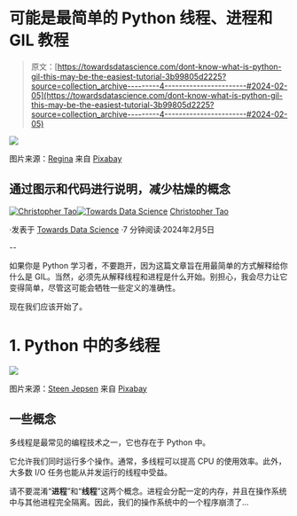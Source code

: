 # 可能是最简单的 Python 线程、进程和 GIL 教程

> 原文：[https://towardsdatascience.com/dont-know-what-is-python-gil-this-may-be-the-easiest-tutorial-3b99805d2225?source=collection_archive---------4-----------------------#2024-02-05](https://towardsdatascience.com/dont-know-what-is-python-gil-this-may-be-the-easiest-tutorial-3b99805d2225?source=collection_archive---------4-----------------------#2024-02-05)

![](../Images/da1186ff350c7481a5485a4ad8ed6cda.png)

图片来源：[Regina](https://pixabay.com/users/r391n4-3182451/?utm_source=link-attribution&utm_medium=referral&utm_campaign=image&utm_content=2171040) 来自 [Pixabay](https://pixabay.com//?utm_source=link-attribution&utm_medium=referral&utm_campaign=image&utm_content=2171040)

## 通过图示和代码进行说明，减少枯燥的概念

[](https://christophertao.medium.com/?source=post_page---byline--3b99805d2225--------------------------------)[![Christopher Tao](../Images/bea1e3c81cc62eb28bdba9275d6b326f.png)](https://christophertao.medium.com/?source=post_page---byline--3b99805d2225--------------------------------)[](https://towardsdatascience.com/?source=post_page---byline--3b99805d2225--------------------------------)[![Towards Data Science](../Images/a6ff2676ffcc0c7aad8aaf1d79379785.png)](https://towardsdatascience.com/?source=post_page---byline--3b99805d2225--------------------------------) [Christopher Tao](https://christophertao.medium.com/?source=post_page---byline--3b99805d2225--------------------------------)

·发表于 [Towards Data Science](https://towardsdatascience.com/?source=post_page---byline--3b99805d2225--------------------------------) ·7 分钟阅读·2024年2月5日

--

如果你是 Python 学习者，不要跑开，因为这篇文章旨在用最简单的方式解释给你什么是 GIL。当然，必须先从解释线程和进程是什么开始。别担心，我会尽力让它变得简单，尽管这可能会牺牲一些定义的准确性。

现在我们应该开始了。

# 1\. Python 中的多线程

![](../Images/e512eda1afcdf85d17718e660377fd98.png)

图片来源：[Steen Jepsen](https://pixabay.com/users/steenjepsen-1490089/?utm_source=link-attribution&utm_medium=referral&utm_campaign=image&utm_content=1232723) 来自 [Pixabay](https://pixabay.com//?utm_source=link-attribution&utm_medium=referral&utm_campaign=image&utm_content=1232723)

## 一些概念

多线程是最常见的编程技术之一，它也存在于 Python 中。

它允许我们同时运行多个操作。通常，多线程可以提高 CPU 的使用效率。此外，大多数 I/O 任务也能从并发运行的线程中受益。

请不要混淆“**进程**”和“**线程**”这两个概念。进程会分配一定的内存，并且在操作系统中与其他进程完全隔离。因此，我们的操作系统中的一个程序崩溃了…
